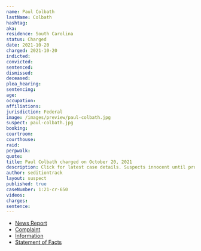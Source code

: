 ```yaml
---
name: Paul Colbath
lastName: Colbath
hashtag:
aka:
residence: South Carolina
status: Charged
date: 2021-10-20
charged: 2021-10-20
indicted:
convicted:
sentenced:
dismissed:
deceased:
plea_hearing:
sentencing:
age:
occupation:
affiliations:
jurisdiction: Federal
image: /images/preview/paul-colbath.jpg
suspect: paul-colbath.jpg
booking:
courtroom:
courthouse:
raid:
perpwalk:
quote:
title: Paul Colbath charged on October 20, 2021
description: Click for latest case details. Suspects innocent until proven guilty.
author: seditiontrack
layout: suspect
published: true
caseNumber: 1:21-cr-650
videos:
charges:
sentence:
---
```

- [News Report](https://www.postandcourier.com/news/indian-land-man-becomes-11th-south-carolinian-charged-with-storming-us-capitol-on-jan-6/article_010ebe26-37f0-11ec-8430-535d0750cf6d.html)
- [Complaint](https://www.justice.gov/usao-dc/case-multi-defendant/file/1458821/download)
- [Information](https://www.justice.gov/usao-dc/case-multi-defendant/file/1458826/download)
- [Statement of Facts](https://www.justice.gov/usao-dc/case-multi-defendant/file/1458831/download)
